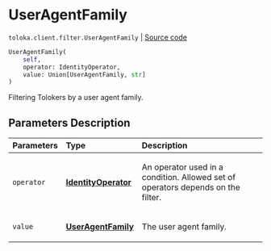 # UserAgentFamily
`toloka.client.filter.UserAgentFamily` | [Source code](https://github.com/Toloka/toloka-kit/blob/v1.2.3/src/client/filter.py#L680)

```python
UserAgentFamily(
    self,
    operator: IdentityOperator,
    value: Union[UserAgentFamily, str]
)
```

Filtering Tolokers by a user agent family.

## Parameters Description

| Parameters | Type | Description |
| :----------| :----| :-----------|
`operator`|**[IdentityOperator](toloka.client.primitives.operators.IdentityOperator.md)**|<p>An operator used in a condition. Allowed set of operators depends on the filter.</p>
`value`|**[UserAgentFamily](toloka.client.filter.UserAgentFamily.UserAgentFamily.md)**|<p>The user agent family.</p>

